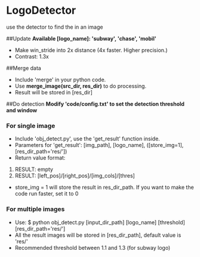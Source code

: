 # LogoDetector
use the detector to find the in an image

##Update
**Available [logo_name]: 'subway', 'chase', 'mobil'**
- Make win_stride into 2x distance (4x faster. Higher precision.)
- Contrast: 1.3x

##Merge data
- Include 'merge' in your python code.
- Use **merge_image(src_dir, res_dir)** to do processing. 
- Result will be stored in [res_dir]

##Do detection
**Modify 'code/config.txt' to set the detection threshold and window**

### For single image
- Include 'obj_detect.py', use the 'get_result' function inside.
- Parameters for 'get_result': [img_path], [logo_name], ([store_img=1], [res_dir_path='res/'])
- Return value format: 	
1. RESULT: empty
2. RESULT: [left_pos]/[right_pos]/[img_cols]/[thres]
- store_img = 1 will store the result in res_dir_path. If you want to make the code run faster, set it to 0

### For multiple images
- Use: $ python obj_detect.py [input_dir_path] [logo_name] [threshold] [res_dir_path='res/']
- All the result images will be stored in [res_dir_path], default value is 'res/'
- Recommended threshold between 1.1 and 1.3 (for subway logo)